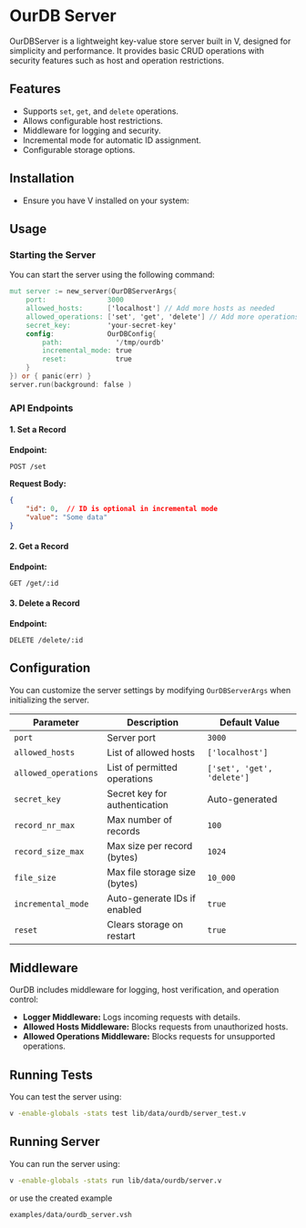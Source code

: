 # OurDB Server

OurDBServer is a lightweight key-value store server built in V, designed for simplicity and performance. It provides basic CRUD operations with security features such as host and operation restrictions.

## Features
- Supports `set`, `get`, and `delete` operations.
- Allows configurable host restrictions.
- Middleware for logging and security.
- Incremental mode for automatic ID assignment.
- Configurable storage options.

## Installation
- Ensure you have V installed on your system:

## Usage
### Starting the Server
You can start the server using the following command:
```v
mut server := new_server(OurDBServerArgs{
    port:               3000
    allowed_hosts:      ['localhost'] // Add more hosts as needed
    allowed_operations: ['set', 'get', 'delete'] // Add more operations as needed, these are the current supported operations
    secret_key:         'your-secret-key'
    config:             OurDBConfig{
        path:             '/tmp/ourdb'
        incremental_mode: true
        reset:            true
    }
}) or { panic(err) }
server.run(background: false )
```

### API Endpoints

#### 1. Set a Record
**Endpoint:**
```http
POST /set
```
**Request Body:**
```json
{
    "id": 0,  // ID is optional in incremental mode
    "value": "Some data"
}
```


#### 2. Get a Record
**Endpoint:**
```http
GET /get/:id
```

#### 3. Delete a Record
**Endpoint:**
```http
DELETE /delete/:id
```

## Configuration
You can customize the server settings by modifying `OurDBServerArgs` when initializing the server.

| Parameter            | Description                           | Default Value |
|---------------------|-----------------------------------|--------------|
| `port`             | Server port                        | `3000`       |
| `allowed_hosts`    | List of allowed hosts              | `['localhost']` |
| `allowed_operations` | List of permitted operations      | `['set', 'get', 'delete']` |
| `secret_key`       | Secret key for authentication      | Auto-generated |
| `record_nr_max`    | Max number of records             | `100`        |
| `record_size_max`  | Max size per record (bytes)       | `1024`       |
| `file_size`        | Max file storage size (bytes)     | `10_000`     |
| `incremental_mode` | Auto-generate IDs if enabled      | `true`       |
| `reset`           | Clears storage on restart         | `true`       |

## Middleware
OurDB includes middleware for logging, host verification, and operation control:
- **Logger Middleware:** Logs incoming requests with details.
- **Allowed Hosts Middleware:** Blocks requests from unauthorized hosts.
- **Allowed Operations Middleware:** Blocks requests for unsupported operations.

## Running Tests
You can test the server using:
```sh
v -enable-globals -stats test lib/data/ourdb/server_test.v
```

## Running Server
You can run the server using:
```sh
v -enable-globals -stats run lib/data/ourdb/server.v
```

or use the created example

```sh
examples/data/ourdb_server.vsh
```
